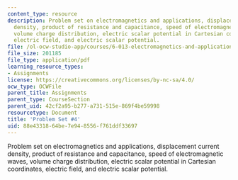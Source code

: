 ```yaml
---
content_type: resource
description: Problem set on electromagnetics and applications, displacement current
  density, product of resistance and capacitance, speed of electromagnetic waves,
  volume charge distribution, electric scalar potential in Cartesian coordinates,
  electric field, and electric scalar potential.
file: /ol-ocw-studio-app/courses/6-013-electromagnetics-and-applications-fall-2005/88e4331864be7e948556f761ddf33697_ps4.pdf
file_size: 201185
file_type: application/pdf
learning_resource_types:
- Assignments
license: https://creativecommons.org/licenses/by-nc-sa/4.0/
ocw_type: OCWFile
parent_title: Assignments
parent_type: CourseSection
parent_uid: 42cf2a95-b277-a731-515e-869f4be59998
resourcetype: Document
title: 'Problem Set #4'
uid: 88e43318-64be-7e94-8556-f761ddf33697
---
```

Problem set on electromagnetics and applications, displacement current density, product of resistance and capacitance, speed of electromagnetic waves, volume charge distribution, electric scalar potential in Cartesian coordinates, electric field, and electric scalar potential.